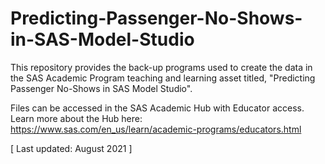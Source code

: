 # Predicting-Passenger-No-Shows-in-SAS-Model-Studio
This repository provides the back-up programs used to create the data in the SAS Academic Program teaching and learning asset titled, "Predicting Passenger No-Shows in SAS Model Studio".  

Files can be accessed in the SAS Academic Hub with Educator access.  Learn more about the Hub here: https://www.sas.com/en_us/learn/academic-programs/educators.html

[ Last updated: August 2021 ]
